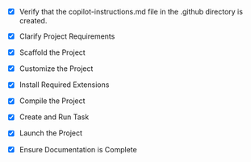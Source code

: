 <!-- Use this file to provide workspace-specific custom instructions to Copilot. For more details, visit https://code.visualstudio.com/docs/copilot/copilot-customization#_use-a-githubcopilotinstructionsmd-file -->
- [x] Verify that the copilot-instructions.md file in the .github directory is created.

- [x] Clarify Project Requirements
	<!-- React application with GenAI integration for Chrome extension recommendation system using Tailwind CSS -->

- [x] Scaffold the Project
	<!-- Created Vite React TypeScript project successfully -->

- [x] Customize the Project
	<!-- Created comprehensive Chrome extension request application with AI integration -->

- [x] Install Required Extensions
	<!-- No additional extensions required for this project -->

- [x] Compile the Project
	<!-- Project created successfully with all dependencies installed -->

- [x] Create and Run Task
	<!-- Development server task created and running successfully on http://localhost:5173 -->

- [x] Launch the Project
	<!-- Project launched successfully and accessible at http://localhost:5173 -->

- [x] Ensure Documentation is Complete
	<!--
	Verify that all previous steps have been completed.
	Verify that README.md and the copilot-instructions.md file in the .github directory exists and contains current project information.
	Clean up the copilot-instructions.md file in the .github directory by removing all HTML comments.
	 -->
